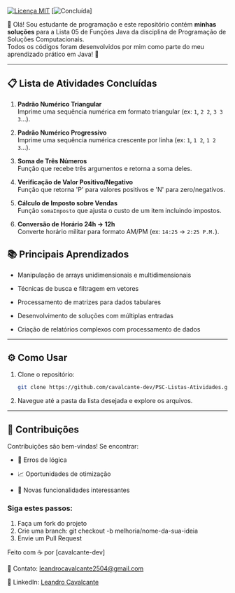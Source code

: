 [![Licença MIT](https://img.shields.io/badge/Licença-MIT-blue)](LICENSE)
[![Concluída](https://img.shields.io/badge/Concluída-brightgreen)]

👋 Olá! Sou estudante de programação e este repositório contém **minhas soluções** para a Lista 05 de Funções Java da disciplina de Programação de Soluções Computacionais.  
Todos os códigos foram desenvolvidos por mim como parte do meu aprendizado prático em Java! 🚀

---

## 📋 Lista de Atividades Concluídas

1. **Padrão Numérico Triangular**  
   Imprime uma sequência numérica em formato triangular (ex: `1`, `2 2`, `3 3 3`...).

2. **Padrão Numérico Progressivo**  
   Imprime uma sequência numérica crescente por linha (ex: `1`, `1 2`, `1 2 3`...).

3. **Soma de Três Números**  
   Função que recebe três argumentos e retorna a soma deles.

4. **Verificação de Valor Positivo/Negativo**  
   Função que retorna 'P' para valores positivos e 'N' para zero/negativos.

5. **Cálculo de Imposto sobre Vendas**  
   Função `somaImposto` que ajusta o custo de um item incluindo impostos.

6. **Conversão de Horário 24h → 12h**  
   Converte horário militar para formato AM/PM (ex: `14:25` → `2:25 P.M.`).

## 📚 Principais Aprendizados
- Manipulação de arrays unidimensionais e multidimensionais

- Técnicas de busca e filtragem em vetores

- Processamento de matrizes para dados tabulares

- Desenvolvimento de soluções com múltiplas entradas

- Criação de relatórios complexos com processamento de dados

--- 

## ⚙️ Como Usar
1. Clone o repositório:
   ```bash
   git clone https://github.com/cavalcante-dev/PSC-Listas-Atividades.git
2. Navegue até a pasta da lista desejada e explore os arquivos.

---

## 🤝 Contribuições
Contribuições são bem-vindas! Se encontrar:

- 🐛 Erros de lógica

- 📈 Oportunidades de otimização

- 🧩 Novas funcionalidades interessantes

### Siga estes passos:
1. Faça um fork do projeto
2. Crie uma branch: git checkout -b melhoria/nome-da-sua-ideia
3. Envie um Pull Request

Feito com ☕ por [cavalcante-dev] 

📧 Contato: leandrocavalcante2504@gmail.com

🔗 LinkedIn: [Leandro Cavalcante](https://www.linkedin.com/in/leandro-cavalcante-13a63521a/)
